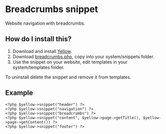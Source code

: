 Breadcrumbs snippet
===================

Website navigation with breadcrumbs.

How do I install this?
----------------------
1. Download and install [Yellow](https://github.com/markseu/yellowcms/).  
2. Download [breadcrumbs.php](breadcrumbs.php?raw=true), copy into your system/snippets folder.  
3. Use the snippet on your website, edit templates in your system/templates folder.

To uninstall delete the snippet and remove it from templates.

Example
-------

    <?php $yellow->snippet("header") ?>
    <?php $yellow->snippet("navigation") ?>
    <?php $yellow->snippet("breadcrumbs") ?>
    <?php $yellow->snippet("content", $yellow->page->getTitle(), $yellow->page->getContent()) ?>
    <?php $yellow->snippet("footer") ?>